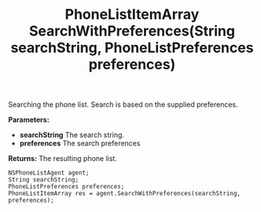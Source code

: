 ﻿---
uid: crmscript_ref_NSPhoneListAgent_SearchWithPreferences
title: PhoneListItemArray SearchWithPreferences(String searchString, PhoneListPreferences preferences)
intellisense: NSPhoneListAgent.SearchWithPreferences
keywords: NSPhoneListAgent, SearchWithPreferences
so.topic: reference
---

Searching the phone list. Search is based on the supplied preferences.

**Parameters:**
 - **searchString** The search string.
 - **preferences** The search preferences

**Returns:** The resulting phone list.

```crmscript
NSPhoneListAgent agent;
String searchString;
PhoneListPreferences preferences;
PhoneListItemArray res = agent.SearchWithPreferences(searchString, preferences);
```

